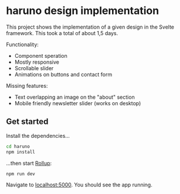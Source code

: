 # haruno design implementation

This project shows the implementation of a given design in the Svelte framework.
This took a total of about 1,5 days.

Functionality:
- Component speration
- Mostly responsive
- Scrollable slider
- Animations on buttons and contact form

Missing features: 
- Text overlapping an image on the "about" section
- Mobile friendly newsletter slider (works on desktop)

## Get started

Install the dependencies...

```bash
cd haruno
npm install
```

...then start [Rollup](https://rollupjs.org):

```bash
npm run dev
```

Navigate to [localhost:5000](http://localhost:5000). You should see the app running. 
